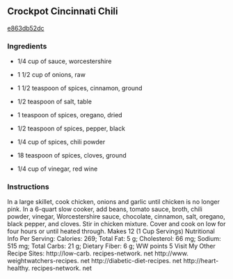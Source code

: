 ## Crockpot Cincinnati Chili

[e863db52dc](https://recipeland.com/recipe/v/crockpot-cincinnati-chili-51132)

### Ingredients

 - 1/4 cup of sauce, worcestershire

 - 1 1/2 cup of onions, raw

 - 1 1/2 teaspoon of spices, cinnamon, ground

 - 1/2 teaspoon of salt, table

 - 1 teaspoon of spices, oregano, dried

 - 1/2 teaspoon of spices, pepper, black

 - 1/4 cup of spices, chili powder

 - 18 teaspoon of spices, cloves, ground

 - 1/4 cup of vinegar, red wine

### Instructions

In a large skillet, cook chicken, onions and garlic until chicken is no longer pink. In a 6-quart slow cooker, add beans, tomato sauce, broth, chili powder, vinegar, Worcestershire sauce, chocolate, cinnamon, salt, oregano, black pepper, and cloves. Stir in chicken mixture. Cover and cook on low for four hours or until heated through. Makes 12 (1 Cup Servings) Nutritional Info Per Serving: Calories: 269; Total Fat: 5 g; Cholesterol: 66 mg; Sodium: 515 mg; Total Carbs: 21 g; Dietary Fiber: 6 g; WW points 5 Visit My Other Recipe Sites: http://low-carb. recipes-network. net http://www. weightwatchers-recipes. net http://diabetic-diet-recipes. net http://heart-healthy. recipes-network. net